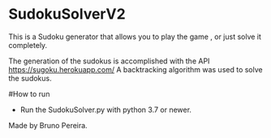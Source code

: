 # SudokuSolverV2

This is a Sudoku generator that allows you to play the game , or just solve it completely.

The generation of the sudokus is accomplished with the API https://sugoku.herokuapp.com/
A backtracking algorithm was used to solve the sudokus.

#How to run
 - Run the SudokuSolver.py with python 3.7 or newer.


Made by Bruno Pereira.
